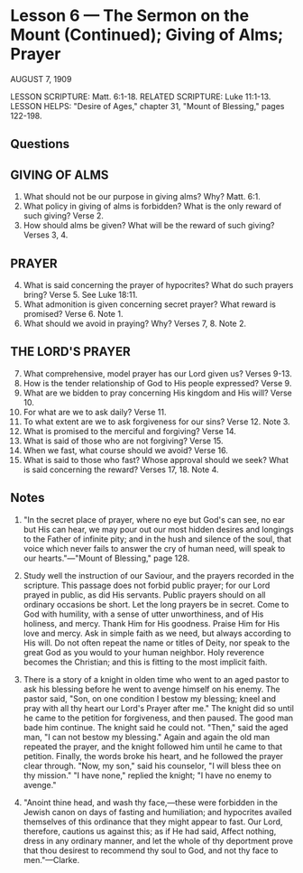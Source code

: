 # Lesson 6 — The Sermon on the Mount (Continued); Giving of Alms; Prayer

AUGUST 7, 1909

LESSON SCRIPTURE: Matt. 6:1-18.
RELATED SCRIPTURE: Luke 11:1-13.
LESSON HELPS: "Desire of Ages," chapter 31, "Mount of Blessing," pages 122-198.

## Questions

## GIVING OF ALMS

1. What should not be our purpose in giving alms? Why? Matt. 6:1.
2. What policy in giving of alms is forbidden? What is the only reward of such giving? Verse 2.
3. How should alms be given? What will be the reward of such giving? Verses 3, 4.

## PRAYER

4. What is said concerning the prayer of hypocrites? What do such prayers bring? Verse 5. See Luke 18:11.
5. What admonition is given concerning secret prayer? What reward is promised? Verse 6. Note 1.
6. What should we avoid in praying? Why? Verses 7, 8. Note 2.

## THE LORD'S PRAYER

7. What comprehensive, model prayer has our Lord given us? Verses 9-13.
8. How is the tender relationship of God to His people expressed? Verse 9.
9. What are we bidden to pray concerning His kingdom and His will? Verse 10.
10. For what are we to ask daily? Verse 11.
11. To what extent are we to ask forgiveness for our sins? Verse 12. Note 3.
12. What is promised to the merciful and forgiving? Verse 14.
13. What is said of those who are not forgiving? Verse 15.
14. When we fast, what course should we avoid? Verse 16.
15. What is said to those who fast? Whose approval should we seek? What is said concerning the reward? Verses 17, 18. Note 4.

## Notes

1. "In the secret place of prayer, where no eye but God's can see, no ear but His can hear, we may pour out our most hidden desires and longings to the Father of infinite pity; and in the hush and silence of the soul, that voice which never fails to answer the cry of human need, will speak to our hearts."—"Mount of Blessing," page 128.

2. Study well the instruction of our Saviour, and the prayers recorded in the scripture. This passage does not forbid public prayer; for our Lord prayed in public, as did His servants. Public prayers should on all ordinary occasions be short. Let the long prayers be in secret. Come to God with humility, with a sense of utter unworthiness, and of His holiness, and mercy. Thank Him for His goodness. Praise Him for His love and mercy. Ask in simple faith as we need, but always according to His will. Do not often repeat the name or titles of Deity, nor speak to the great God as you would to your human neighbor. Holy reverence becomes the Christian; and this is fitting to the most implicit faith.

3. There is a story of a knight in olden time who went to an aged pastor to ask his blessing before he went to avenge himself on his enemy. The pastor said, "Son, on one condition I bestow my blessing; kneel and pray with all thy heart our Lord's Prayer after me." The knight did so until he came to the petition for forgiveness, and then paused. The good man bade him continue. The knight said he could not. "Then," said the aged man, "I can not bestow my blessing." Again and again the old man repeated the prayer, and the knight followed him until he came to that petition. Finally, the words broke his heart, and he followed the prayer clear through. "Now, my son," said his counselor, "I will bless thee on thy mission." "I have none," replied the knight; "I have no enemy to avenge."

4. "Anoint thine head, and wash thy face,—these were forbidden in the Jewish canon on days of fasting and humiliation; and hypocrites availed themselves of this ordinance that they might appear to fast. Our Lord, therefore, cautions us against this; as if He had said, Affect nothing, dress in any ordinary manner, and let the whole of thy deportment prove that thou desirest to recommend thy soul to God, and not thy face to men."—Clarke.